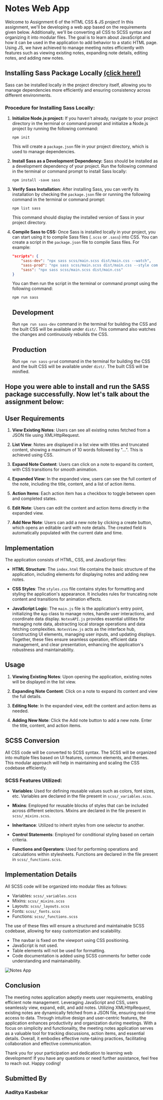 # Notes Web App

Welcome to Assignment 6 of the HTML CSS & JS project! In this assignment, we'll be developing a web app based on the requirements given below. Additionally, we'll be converting all CSS to SCSS syntax and organizing it into modular files. The goal is to learn about JavaScript and how it can be used in the application to add behavior to a static HTML page. Using JS, we have achieved to manage meeting notes efficiently with features such as viewing existing notes, expanding note details, editing notes, and adding new notes.

## Installing Sass Package Locally <a href="https://sass-lang.com/install/">(click here!)</a>

Sass can be installed locally in the project directory itself, allowing you to manage dependencies more efficiently and ensuring consistency across different environments.

### Procedure for Installing Sass Locally:

1. **Initialize Node.js project:**
    If you haven't already, navigate to your project directory in the terminal or command prompt and initialize a Node.js project by running the following command:

    ```
    npm init
    ```

    This will create a `package.json` file in your project directory, which is used to manage dependencies.

2. **Install Sass as a Development Dependency:**
    Sass should be installed as a development dependency of your project. Run the following command in the terminal or command prompt to install Sass locally:

    ```
    npm install -save sass
    ```

3. **Verify Sass Installation:**
    After installing Sass, you can verify its installation by checking the `package.json` file or running the following command in the terminal or command prompt:

    ```
    npm list sass
    ```

    This command should display the installed version of Sass in your project directory.

4. **Compile Sass to CSS:**
    Once Sass is installed locally in your project, you can start using it to compile Sass files (`.scss` or `.sass`) into CSS. You can create a script in the `package.json` file to compile Sass files. For example:

    ```json
    "scripts": {
        "sass-dev": "npx sass scss/main.scss dist/main.css --watch",
        "sass-prod": "npx sass scss/main.scss dist/main.css --style compressed",
        "sass": "npx sass scss/main.scss dist/main.css"
    }
    ```

    You can then run the script in the terminal or command prompt using the following command:

    ```
    npm run sass
    ```

    ## Development

    Run `npm run sass-dev` command in the terminal for building the CSS and the built CSS will be available under `dist/`. This command also watches the changes and continuously rebuilds the CSS.

    ## Production

    Run `npm run sass-prod` command in the terminal for building the CSS and the built CSS will be available under `dist/`. The built CSS will be minified.

## Hope you were able to install and run the SASS package successfully. Now let's talk about the assignment below:

## User Requirements

1. **View Existing Notes**: Users can see all existing notes fetched from a JSON file using XMLHttpRequest.

2. **List View**: Notes are displayed in a list view with titles and truncated content, showing a maximum of 10 words followed by "...". This is achieved using CSS.

3. **Expand Note Content**: Users can click on a note to expand its content, with CSS transitions for smooth animation.

4. **Expanded View**: In the expanded view, users can see the full content of the note, including the title, content, and a list of action items.

5. **Action Items**: Each action item has a checkbox to toggle between open and completed states.

6. **Edit Note**: Users can edit the content and action items directly in the expanded view.

7. **Add New Note**: Users can add a new note by clicking a create button, which opens an editable card with note details. The created field is automatically populated with the current date and time.

## Implementation

The application consists of HTML, CSS, and JavaScript files:

- **HTML Structure**: The `index.html` file contains the basic structure of the application, including elements for displaying notes and adding new notes.

- **CSS Styles**: The `styles.css` file contains styles for formatting and styling the application's appearance. It includes rules for truncating note content and transitions for animation effects.

- **JavaScript Logic**: The `main.js` file is the application's entry point, initializing the `App` class to manage notes, handle user interactions, and coordinate data display. `NotesAPI.js` provides essential utilities for managing note data, abstracting local storage operations and data fetching complexities. `NotesView.js` acts as the interface hub, constructing UI elements, managing user inputs, and updating displays. Together, these files ensure seamless operation, efficient data management, and clear presentation, enhancing the application's robustness and maintainability.

## Usage

1. **Viewing Existing Notes**: Upon opening the application, existing notes will be displayed in the list view.

2. **Expanding Note Content**: Click on a note to expand its content and view the full details.

3. **Editing Note**: In the expanded view, edit the content and action items as needed.

4. **Adding New Note**: Click the Add note button to add a new note. Enter the title, content, and action items.

## SCSS Conversion

All CSS code will be converted to SCSS syntax. The SCSS will be organized into multiple files based on UI features, common elements, and themes. This modular approach will help in maintaining and scaling the CSS codebase efficiently.

### SCSS Features Utilized:

- **Variables**: Used for defining reusable values such as colors, font sizes, etc. Variables are declared in the file present in `scss/_variables.scss`.

- **Mixins**: Employed for reusable blocks of styles that can be included across different selectors. Mixins are declared in the file present in `scss/_mixins.scss`.

- **Inheritance**: Utilized to inherit styles from one selector to another.

- **Control Statements**: Employed for conditional styling based on certain criteria.

- **Functions and Operators**: Used for performing operations and calculations within stylesheets. Functions are declared in the file present in `scss/_functions.scss`.

## Implementation Details

All SCSS code will be organized into modular files as follows:

- Variables: `scss/_variables.scss`
- Mixins: `scss/_mixins.scss`
- Layouts: `scss/_layouts.scss`
- Fonts: `scss/_fonts.scss`
- Functions: `scss/_functions.scss`

The use of these files will ensure a structured and maintainable SCSS codebase, allowing for easy customization and scalability.

- The navbar is fixed on the viewport using CSS positioning.
- JavaScript is not used.
- Table elements will not be used for formatting.
- Code documentation is added using SCSS comments for better code understanding and maintainability.

![Notes App](./readme_Imgs/Notes_webApp_Img1.png)

## Conclusion

The meeting notes application adeptly meets user requirements, enabling efficient note management. Leveraging JavaScript and CSS, users seamlessly view, expand, edit, and add notes. Utilizing XMLHttpRequest, existing notes are dynamically fetched from a JSON file, ensuring real-time access to data. Through intuitive design and user-centric features, the application enhances productivity and organization during meetings. With a focus on simplicity and functionality, the meeting notes application serves as a valuable tool for tracking discussions, action items, and essential details. Overall, it embodies effective note-taking practices, facilitating collaboration and effective communication.

Thank you for your participation and dedication to learning web development! If you have any questions or need further assistance, feel free to reach out. Happy coding!

## Submitted By
###     Aaditya Kasbekar
